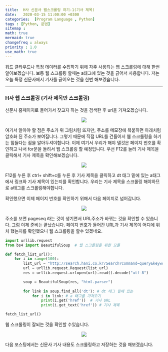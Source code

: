 ```yaml
---
title:  H사 신문사 웹스크롤링 하기-1(기사 제목)
date:   2020-03-15 11:00:00 +0300
categories:  [Program Language , Python]
tags : [Python, 문법]
sitemap :
math: true
mermaid: true
changefreq : always
priority : 1.0
use_math: true
---
```



워드 클라우드나 특정 데이터를 수집하기 위해 자주 사용되는 웹 스크롤링에 대해 한번 알아보겠습니다. 보통 웹 스크롤링 할때는 a태그에 있는 것을 긁어서 사용합니다. 저는 오늘 특정 신문사에서 기사를 긁어오는 것을 한번 해보겠습니다.

--------


### H사 웹 스크롤링 (기사 제목만 스크롤링)

신문사 홈페이지로 들어가서 찾고자 하는 것을 검색한 후 url을 가져오겠습니다.

<center><img src="../../assets//images/web1.png" ></center>


여기서 알아야 할 점은 주소가 위 그림처럼 뜨지만, 주소를 메모장에 복붙하면 아래처럼 암호화 된 주소가 보여집니다. 그렇기 때문에 직접 URL를 건들어서 웹 스크롤링을 하기는 힘들다는 점을 알아두셔야합니다. 
이제 여기서 우리가 해야 댈것은 페이지 번호를 확인하고 나서 for문을 돌려서 웹 스크롤링 할 예정입니다. 우선 F12를 눌러 기사 제목을 클릭해서 기사 제목을 확인해보겠습니다.


<center><img src="../../assets//images/web2.png" ></center>

F12를 누른 후 ctrl+ shift+c를 누른 후 기사 제목을 클릭하고 dt 태그 밑에 있는 a태그에서 링크와 기사 제목이 있는지를 확인합니다. 우리는 기사 제목을 스크롤링 해야하므로 a태그를 스크롤링해야합니다.   

확인했으면 이제 페이지 번호를 확인하기 위해서 다음 페이지로 넘어갑니다.   

<center><img src="../../assets//images/web3.png" ></center>

주소를 보면 pageseq 라는 것이 생기면서 URL주소가 바뀌는 것을 확인할 수 있습니다. 그럼 이제 준비는 끝났습니다. 페이지 번호가 들어간 URL과 기사 제목이 어디에 위치 했는지를 확인했으니 웹 스크롤링을 할수 있겠네요.

```python
import urllib.request
from bs4 import BeautifulSoup  # 웹 스크롤링을 위한 모듈

def fetch_list_url():
    for i in range(100):
        list_url = "http://search.hani.co.kr/Search?command=query&keyword=%EC%9D%B8%EA%B3%B5%EC%A7%80%EB%8A%A5&media=news&submedia=&sort=d&period=all&datefrom=2000.01.01&dateto=2020.03.22&pageseq="+str(i)
        url = urllib.request.Request(list_url)
        res = urllib.request.urlopen(url).read().decode("utf-8")

        soup = BeautifulSoup(res, "html.parser")  
    
        for link in soup.find_all('dt'): # dt 태그 밑에 있는
            for i in link: # a 태그를 가져오기
                print(i.get('href'))  # 기사 URL
                print(i.get_text('href')) # 기사 제목

fetch_list_url()
```

웹 스크롤링이 잘되는 것을 확인할 수있습니다. 

<center><img src="../../assets//images/web4.png" ></center>


다음 포스팅에서는 신문사 기사 내용도 스크롤링하고 저장하는 것을 해보겠습니다.